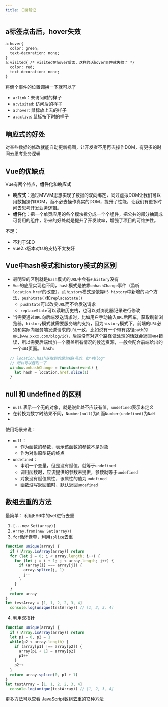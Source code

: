 ```yaml
---
title: 日常随记
---
```


## a标签点击后，hover失效
```html
a:hover{
  color: green;
  text-decoration: none;
}
a:visited{ /* visited在hover后面，这样的话hover事件就失效了 */
  color: red;
  text-decoration: none;
}
```
将俩个事件的位置调换一下就可以了

+ `a:link`：未访问时的样子
+ `a:visited`: 访问后的样子
+ `a:hover`: 鼠标放上去的样子
+ `a:active`: 鼠标按下时的样子

## 响应式的好处
对某些数据的修改就能自动更新视图，让开发者不用再去操作DOM，有更多的时间去思考业务逻辑

## Vue的优缺点

Vue有两个特点，**组件化**和**响应式**

+ **响应式**：通过MVVM思想实现了数据的双向绑定，同过虚拟DOM让我们可以用数据操作DOM，而不必去操作真实的DOM，提升了性能，让我们有更多时间去思考开发业务逻辑。
+ **组件化**：把一个单页应用的各个模块拆分成一个个组件，把公共的部分抽离成可复用的组件，带来的好处就是提升了开发效率，增强了项目的可维护性。
  
不足：
  + 不利于SEO
  + vue2.x版本对ts的支持不太友好

## Vue中hash模式和history模式的区别
  + 最明显的区别就是`hash`模式的`URL`中会有`#`,`history`没有 
  + `Vue`的底层实现也不同，`hash`模式是依靠`onhashChange`事件（监听`location.href`的改变），而`history`模式是依靠`H5 history`中新增的两个方法，`pushState()`和`replaceState()`
    - `pushState`可以改变`URL`而不会发送请求
    - `replaceState`可以读取历史栈，也可以对浏览器记录进行修改
  + 当需要通过`URL`向后端发送请求时，比如用户手动输入`URL`后回车，获取刷新浏览器，`history`模式就需要服务端的支持，因为`history`模式下，前端的`URL`必须和实际向服务端发送请求的`URL`一致，比如说有一个带有路径`path`的`URL`(`www.xxxx.com/blog/id`)，后端没有对这个路径做处理的话就会返回`404`错误，所以需要后端增加一个覆盖所有情况的候选资源，一般会配合前端给出的一个`404`页面。
hash:
```javascript
  // location.hash获取到的是包括#号的，如"#blog"
  // 所以可以截取一下
  window.onhashChange = function(event) {
    let hash = location.href.slice(1)
  }
```
## null 和 undefined 的区别

  + `null` 表示一个无的对象，就是说此处不应该有值，`undefined`表示未定义
  + 在转换为数字时结果不同，`Number(null)`为`0`,而`Number(undefined)`为`NaN`  
  + 
使用场景来说：
  + `null`：
    - 作为函数的参数，表示该函数的参数不是对象
    - 作为对象原型链的终点
  + `undefined`：
    - 申明一个变量，但是没有赋值，就等于`undefined`
    - 调用函数时，应该提供的参数未提供，参数就等于`undefined`
    - 对象没有赋值属性，该属性的值为`undefined`
    - 函数没写返回值时，默认返回`undefined`

## 数组去重的方法
最简单：
利用ES6中的set进行去重
  1. `[...new Set(array)]`
  2. `Array.from(new Set(array))`
  3. `for`循环嵌套，利用`splice`去重
  ```javascript
  function unique(array) {
    if (!Array.isArray(array)) return
    for (let i = 0; i < array.length; i++) {
      for (let j = i + 1; j < array.length; j++) {
        if (array[i] === array[j]) {
          array.splice(j, 1)
          j--
        }
      }
    }
    return array
  }
  let testArray = [1, 1, 2, 2, 3, 4]
	console.log(unique(testArray)) // [1, 2, 3, 4]
  ```
  4. 利用双指针
  ```javascript
  function unique(array) {
    if (!Array.isArray(array)) return
    let p1 = 0, p2 = 1
    while(p2 < array.length) {
      if (array[p1] !== array[p2]) {
        array[p1 + 1] = array[p2]
        p1++
      }
      p2++
    }
    return array.splice(0, p1 + 1)
  }
  let testArray = [1, 1, 2, 2, 3, 4]
	console.log(unique(testArray)) // [1, 2, 3, 4]
  ```


更多方法可以查看 [JavaScript数组去重的12种方法](https://segmentfault.com/a/1190000016418021)

